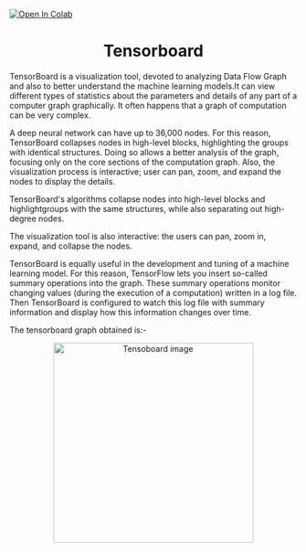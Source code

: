 [![Open In Colab](https://colab.research.google.com/assets/colab-badge.svg)](https://colab.research.google.com/github/Shashankjain12/100_days_of_ml/blob/master/Month1/Day9/linear_regression_with_tensorboard.ipynb)


<h1 align="center">Tensorboard</h1>

TensorBoard is a visualization tool, devoted to analyzing Data Flow Graph
and also to better understand the machine learning models.It can view
different types of statistics about the parameters and details of any part of a
computer graph graphically. It often happens that a graph of computation can
be very complex.

A deep neural network can have up to 36,000 nodes. For this reason, TensorBoard collapses nodes in high-level blocks,
highlighting the groups with identical structures. Doing so allows a better analysis of the
graph, focusing only on the core sections of the computation graph. Also, the
visualization process is interactive; user can pan, zoom, and expand the nodes
to display the details.

TensorBoard's algorithms collapse nodes into high-level blocks and highlightgroups with the same structures, 
while also separating out high-degree nodes.

The visualization tool is also interactive: the users can pan, zoom in, expand,
and collapse the nodes.

TensorBoard is equally useful in the development and tuning of a machine
learning model. For this reason, TensorFlow lets you insert so-called
summary operations into the graph. These summary operations monitor
changing values (during the execution of a computation) written in a log file.
Then TensorBoard is configured to watch this log file with summary
information and display how this information changes over time.

The tensorboard graph obtained is:-
<p align="center">
<img src="https://github.com/Shashankjain12/100_days_of_ml/tree/master/Month1/Day9/img.png" width="350" title="Tensoboard image">
</p>
